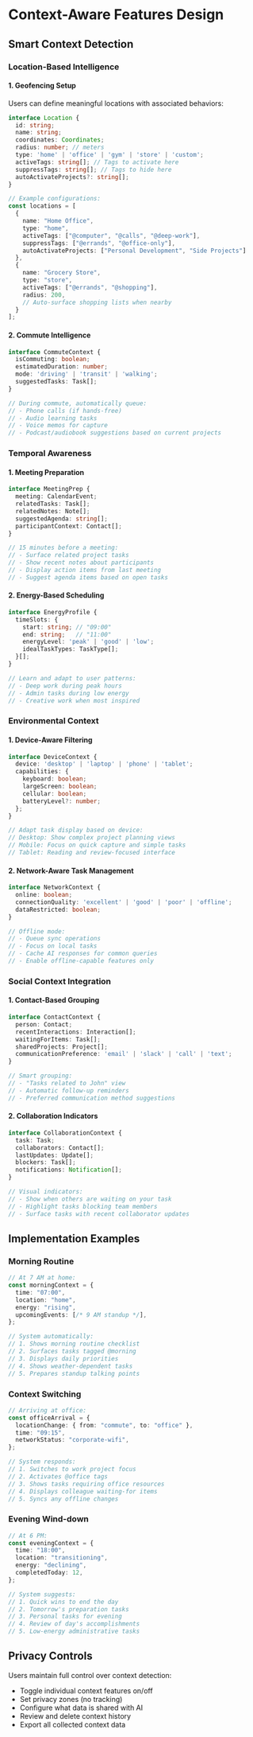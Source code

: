 # Context-Aware Features Design

## Smart Context Detection

### Location-Based Intelligence

#### 1. Geofencing Setup
Users can define meaningful locations with associated behaviors:

```typescript
interface Location {
  id: string;
  name: string;
  coordinates: Coordinates;
  radius: number; // meters
  type: 'home' | 'office' | 'gym' | 'store' | 'custom';
  activeTags: string[]; // Tags to activate here
  suppressTags: string[]; // Tags to hide here
  autoActivateProjects?: string[];
}

// Example configurations:
const locations = [
  {
    name: "Home Office",
    type: "home",
    activeTags: ["@computer", "@calls", "@deep-work"],
    suppressTags: ["@errands", "@office-only"],
    autoActivateProjects: ["Personal Development", "Side Projects"]
  },
  {
    name: "Grocery Store", 
    type: "store",
    activeTags: ["@errands", "@shopping"],
    radius: 200,
    // Auto-surface shopping lists when nearby
  }
];
```

#### 2. Commute Intelligence
```typescript
interface CommuteContext {
  isCommuting: boolean;
  estimatedDuration: number;
  mode: 'driving' | 'transit' | 'walking';
  suggestedTasks: Task[];
}

// During commute, automatically queue:
// - Phone calls (if hands-free)
// - Audio learning tasks
// - Voice memos for capture
// - Podcast/audiobook suggestions based on current projects
```

### Temporal Awareness

#### 1. Meeting Preparation
```typescript
interface MeetingPrep {
  meeting: CalendarEvent;
  relatedTasks: Task[];
  relatedNotes: Note[];
  suggestedAgenda: string[];
  participantContext: Contact[];
}

// 15 minutes before a meeting:
// - Surface related project tasks
// - Show recent notes about participants
// - Display action items from last meeting
// - Suggest agenda items based on open tasks
```

#### 2. Energy-Based Scheduling
```typescript
interface EnergyProfile {
  timeSlots: {
    start: string; // "09:00"
    end: string;   // "11:00"
    energyLevel: 'peak' | 'good' | 'low';
    idealTaskTypes: TaskType[];
  }[];
}

// Learn and adapt to user patterns:
// - Deep work during peak hours
// - Admin tasks during low energy
// - Creative work when most inspired
```

### Environmental Context

#### 1. Device-Aware Filtering
```typescript
interface DeviceContext {
  device: 'desktop' | 'laptop' | 'phone' | 'tablet';
  capabilities: {
    keyboard: boolean;
    largeScreen: boolean;
    cellular: boolean;
    batteryLevel?: number;
  };
}

// Adapt task display based on device:
// Desktop: Show complex project planning views
// Mobile: Focus on quick capture and simple tasks
// Tablet: Reading and review-focused interface
```

#### 2. Network-Aware Task Management
```typescript
interface NetworkContext {
  online: boolean;
  connectionQuality: 'excellent' | 'good' | 'poor' | 'offline';
  dataRestricted: boolean;
}

// Offline mode:
// - Queue sync operations
// - Focus on local tasks
// - Cache AI responses for common queries
// - Enable offline-capable features only
```

### Social Context Integration

#### 1. Contact-Based Grouping
```typescript
interface ContactContext {
  person: Contact;
  recentInteractions: Interaction[];
  waitingForItems: Task[];
  sharedProjects: Project[];
  communicationPreference: 'email' | 'slack' | 'call' | 'text';
}

// Smart grouping:
// - "Tasks related to John" view
// - Automatic follow-up reminders
// - Preferred communication method suggestions
```

#### 2. Collaboration Indicators
```typescript
interface CollaborationContext {
  task: Task;
  collaborators: Contact[];
  lastUpdates: Update[];
  blockers: Task[];
  notifications: Notification[];
}

// Visual indicators:
// - Show when others are waiting on your task
// - Highlight tasks blocking team members
// - Surface tasks with recent collaborator updates
```

## Implementation Examples

### Morning Routine
```typescript
// At 7 AM at home:
const morningContext = {
  time: "07:00",
  location: "home",
  energy: "rising",
  upcomingEvents: [/* 9 AM standup */],
};

// System automatically:
// 1. Shows morning routine checklist
// 2. Surfaces tasks tagged @morning
// 3. Displays daily priorities
// 4. Shows weather-dependent tasks
// 5. Prepares standup talking points
```

### Context Switching
```typescript
// Arriving at office:
const officeArrival = {
  locationChange: { from: "commute", to: "office" },
  time: "09:15",
  networkStatus: "corporate-wifi",
};

// System responds:
// 1. Switches to work project focus
// 2. Activates @office tags
// 3. Shows tasks requiring office resources
// 4. Displays colleague waiting-for items
// 5. Syncs any offline changes
```

### Evening Wind-down
```typescript
// At 6 PM:
const eveningContext = {
  time: "18:00",
  location: "transitioning",
  energy: "declining",
  completedToday: 12,
};

// System suggests:
// 1. Quick wins to end the day
// 2. Tomorrow's preparation tasks
// 3. Personal tasks for evening
// 4. Review of day's accomplishments
// 5. Low-energy administrative tasks
```

## Privacy Controls

Users maintain full control over context detection:
- Toggle individual context features on/off
- Set privacy zones (no tracking)
- Configure what data is shared with AI
- Review and delete context history
- Export all collected context data
